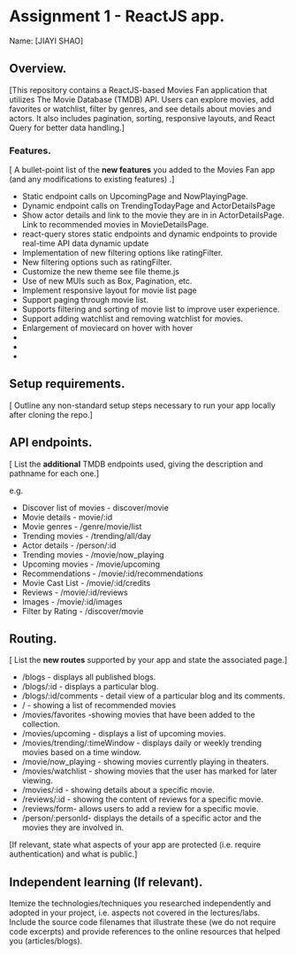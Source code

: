 # Assignment 1 - ReactJS app.

Name: [JIAYI SHAO]

## Overview.

[This repository contains a ReactJS-based Movies Fan application that utilizes The Movie Database (TMDB) API. Users can explore movies, add favorites or watchlist, filter by genres, and see details about movies and actors. It also includes pagination, sorting, responsive layouts, and React Query for better data handling.]

### Features.
[ A bullet-point list of the __new features__ you added to the Movies Fan app (and any modifications to existing features) .]
 
+ Static endpoint calls on UpcomingPage and NowPlayingPage.
+ Dynamic endpoint calls on TrendingTodayPage and ActorDetailsPage
+ Show actor details and link to the movie they are in in ActorDetailsPage. Link to recommended movies in MovieDetailsPage.
+ react-query stores static endpoints and dynamic endpoints to provide real-time API data dynamic update
+ Implementation of new filtering options like ratingFilter.
+ New filtering options such as ratingFilter.
+ Customize the new theme see file theme.js
+ Use of new MUIs such as Box, Pagination, etc.
+ Implement responsive layout for movie list page
+ Support paging through movie list.
+ Supports filtering and sorting of movie list to improve user experience.
+ Support adding watchlist and removing watchlist for movies.
+ Enlargement of moviecard on hover with hover
+ 
+ 
+ 


## Setup requirements.

[ Outline any non-standard setup steps necessary to run your app locally after cloning the repo.]

## API endpoints.

[ List the __additional__ TMDB endpoints used, giving the description and pathname for each one.] 

e.g.
+ Discover list of movies - discover/movie
+ Movie details - movie/:id
+ Movie genres - /genre/movie/list
+ Trending movies - /trending/all/day
+ Actor details - /person/:id
+ Trending movies - /movie/now_playing
+ Upcoming movies - /movie/upcoming
+ Recommendations -  /movie/:id/recommendations
+ Movie Cast List - /movie/:id/credits
+ Reviews - /movie/:id/reviews
+ Images - /movie/:id/images
+ Filter by Rating - /discover/movie


## Routing.

[ List the __new routes__ supported by your app and state the associated page.]

+ /blogs - displays all published blogs.
+ /blogs/:id - displays a particular blog.
+ /blogs/:id/comments - detail view of a particular blog and its comments.
+ / - showing a list of recommended movies
+ /movies/favorites -showing movies that have been added to the collection.
+ /movies/upcoming -  displays a list of upcoming movies.
+ /movies/trending/:timeWindow - displays daily or weekly trending movies based on a time window.
+ /movie/now_playing - showing movies currently playing in theaters.
+ /movies/watchlist - showing movies that the user has marked for later viewing.
+ /movies/:id - showing details about a specific movie.
+ /reviews/:id - showing the content of reviews for a specific movie.
+ /reviews/form- allows users to add a review for a specific movie.
+ /person/:personId- displays the details of a specific actor and the movies they are involved in.



[If relevant, state what aspects of your app are protected (i.e. require authentication) and what is public.]

## Independent learning (If relevant).

Itemize the technologies/techniques you researched independently and adopted in your project, 
i.e. aspects not covered in the lectures/labs. Include the source code filenames that illustrate these 
(we do not require code excerpts) and provide references to the online resources that helped you (articles/blogs).
